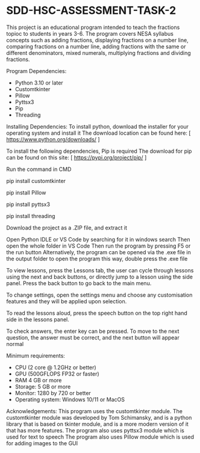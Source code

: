 # SDD-HSC-ASSESSMENT-TASK-2


This project is an educational program intended to teach the fractions topioc to students in years 3-6. The program covers NESA syllabus concepts such as adding fractions, displaying fractions on a number line, comparing fractions on a number line, adding fractions with the same or different denominators, mixed numerals, multiplying fractions and dividing fractions.


Program Dependencies:
- Python 3.10 or later
- Customtkinter
- Pillow
- Pyttsx3 
- Pip
- Threading


Installing Dependencies:
To install python, download the installer for your operating system and install it
The download location can be found here: [ https://www.python.org/downloads/ ] 

To install the following dependencies, Pip is required
The download for pip can be found on this site: [ https://pypi.org/project/pip/ ]

Run the command in CMD

pip install customtkinter

pip install Pillow

pip install pyttsx3 

pip install threading

Download the project as a .ZIP file, and extract it 


Open Python IDLE or VS Code by searching for it in windows search 
Then open the whole folder in VS Code
Then run the program by pressing F5 or the run button
Alternatively, the program can be opened via the .exe file in the output folder
to open the program this way, double press the .exe file

To view lessons, press the Lessons tab, the user can cycle through lessons using the next and back buttons, or directly jump to a lesson using the side panel.
Press the back button to go back to the main menu.

To change settings, open the settings menu and choose any customisation features and they will be applied upon selection.


To read the lessons aloud, press the speech button on the top right hand side in the lessons panel.

To check answers, the enter key can be pressed.
To move to the next question, the answer must be correct, and the next button will appear normal



Minimum requirements:
  - CPU (2 core @ 1.2GHz or better)
  - GPU (500GFLOPS FP32 or faster)
  - RAM 4 GB or more
  - Storage: 5 GB or more
  - Monitor: 1280 by 720 or better
  - Operating system: Windows 10/11 or MacOS

Acknowledgements:
This program uses the customtkinter module. The customtkinter module was developed by Tom Schimansky, and is a python library that is based on tkinter module, and is a more modern version of it that has more features.
The program also uses pyttsx3 module which is used for text to speech
The program also uses Pillow module which is used for adding images to the GUI